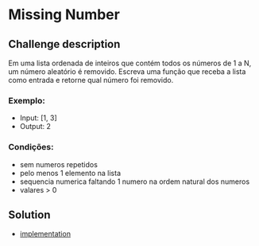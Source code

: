 # Missing Number

## Challenge description

Em uma lista ordenada de inteiros que contém todos os números de 1 a N, um número aleatório é removido.
Escreva uma função que receba a lista como entrada e retorne qual número foi removido.

### Exemplo:
- Input: [1, 3]
- Output: 2

### Condições:
- sem numeros repetidos
- pelo menos 1 elemento na lista
- sequencia numerica faltando 1 numero na ordem natural dos numeros
- valares > 0

## Solution

- [implementation](MissingNumber.kt)


